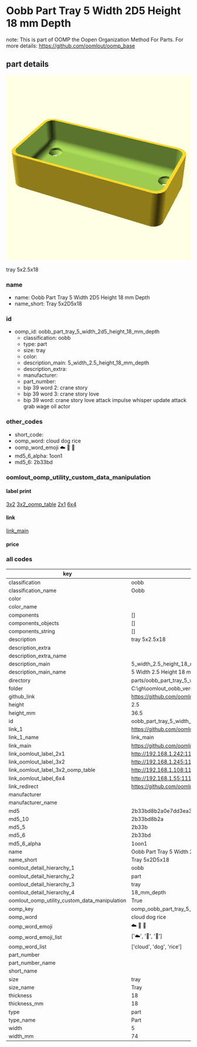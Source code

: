 # Oobb Part Tray 5 Width 2D5 Height 18 mm Depth  

note: This is part of OOMP the Oopen Organization Method For Parts. For more details: https://github.com/oomlout/oomp_base

##  part details
  

[![](3dpr.png)](3dpr.png)

tray 5x2.5x18



### name
* name: Oobb Part Tray 5 Width 2D5 Height 18 mm Depth
* name_short: Tray 5x2D5x18 
### id
* oomp_id: oobb_part_tray_5_width_2d5_height_18_mm_depth
  * classification: oobb
  * type: part
  * size: tray
  * color: 
  * description_main: 5_width_2.5_height_18_mm_depth
  * description_extra: 
  * manufacturer: 
  * part_number: 
  * bip 39 word 2: crane story
  * bip 39 word 3: crane story love
  * bip 39 word: crane story love attack impulse whisper update attack grab wage oil actor

### other_codes
* short_code: 
* oomp_word: cloud dog rice
* oomp_word_emoji :cloud: :dog: :rice:
* md5_6_alpha: 1oon1
* md5_6: 2b33bd






### oomlout_oomp_utility_custom_data_manipulation
#### label print
[3x2](http://192.168.1.245:1112/?label=oomp%201oon1)
[3x2_oomp_table](http://192.168.1.108:1112/?label=oomp%201oon1)
[2x1](http://192.168.1.242:1112/?label=oomp%201oon1)
[6x4](http://192.168.1.55:1112/?label=oomp%201oon1)    

#### link

[link_main](https://github.com/oomlout/oomlout_oobb_version_4_generated_parts/tree/main/navigation_oomp/oobb/part/tray/5_width_2.5_height_18_mm_depth/part)                              

#### price







### all codes 
| key | value |  
| --- | --- |  
| classification | oobb |  
| classification_name | Oobb |  
| color |  |  
| color_name |  |  
| components | [] |  
| components_objects | [] |  
| components_string | [] |  
| description | tray 5x2.5x18 |  
| description_extra |  |  
| description_extra_name |  |  
| description_main | 5_width_2.5_height_18_mm_depth |  
| description_main_name | 5 Width 2.5 Height 18 mm Depth |  
| directory | parts/oobb_part_tray_5_width_2d5_height_18_mm_depth |  
| folder | C:\gh\oomlout_oobb_version_4_generated_parts\parts\oobb_part_tray_5_width_2d5_height_18_mm_depth |  
| github_link | https://github.com/oomlout/oomlout_oomp_part_src/tree/main/parts/oobb_part_tray_5_width_2d5_height_18_mm_depth |  
| height | 2.5 |  
| height_mm | 36.5 |  
| id | oobb_part_tray_5_width_2d5_height_18_mm_depth |  
| link_1 | https://github.com/oomlout/oomlout_oobb_version_4_generated_parts/tree/main/navigation_oomp/oobb/part/tray/5_width_2.5_height_18_mm_depth/part |  
| link_1_name | link_main |  
| link_main | https://github.com/oomlout/oomlout_oobb_version_4_generated_parts/tree/main/navigation_oomp/oobb/part/tray/5_width_2.5_height_18_mm_depth/part |  
| link_oomlout_label_2x1 | http://192.168.1.242:1112/?label=oomp%201oon1 |  
| link_oomlout_label_3x2 | http://192.168.1.245:1112/?label=oomp%201oon1 |  
| link_oomlout_label_3x2_oomp_table | http://192.168.1.108:1112/?label=oomp%201oon1 |  
| link_oomlout_label_6x4 | http://192.168.1.55:1112/?label=oomp%201oon1 |  
| link_redirect | https://github.com/oomlout/oomlout_oobb_version_4_generated_parts/tree/main/parts/oobb_tray_05_2d5_18 |  
| manufacturer |  |  
| manufacturer_name |  |  
| md5 | 2b33bd8b2a0e7dd3ea3910e708f5a192 |  
| md5_10 | 2b33bd8b2a |  
| md5_5 | 2b33b |  
| md5_6 | 2b33bd |  
| md5_6_alpha | 1oon1 |  
| name | Oobb Part Tray 5 Width 2D5 Height 18 mm Depth |  
| name_short | Tray 5x2D5x18  |  
| oomlout_detail_hierarchy_1 | oobb |  
| oomlout_detail_hierarchy_2 | part |  
| oomlout_detail_hierarchy_3 | tray |  
| oomlout_detail_hierarchy_4 | 18_mm_depth |  
| oomlout_oomp_utility_custom_data_manipulation | True |  
| oomp_key | oomp_oobb_part_tray_5_width_2d5_height_18_mm_depth |  
| oomp_word | cloud dog rice |  
| oomp_word_emoji | :cloud: :dog: :rice: |  
| oomp_word_emoji_list | [':cloud:', ':dog:', ':rice:'] |  
| oomp_word_list | ['cloud', 'dog', 'rice'] |  
| part_number |  |  
| part_number_name |  |  
| short_name |  |  
| size | tray |  
| size_name | Tray |  
| thickness | 18 |  
| thickness_mm | 18 |  
| type | part |  
| type_name | Part |  
| width | 5 |  
| width_mm | 74 |  
